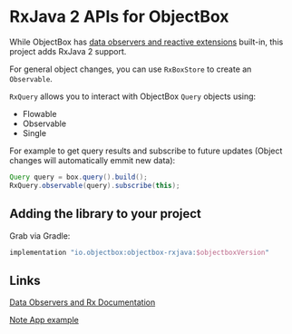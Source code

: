 RxJava 2 APIs for ObjectBox
===========================
While ObjectBox has [data observers and reactive extensions](https://docs.objectbox.io/data-observers-and-rx) built-in,
this project adds RxJava 2 support.  

For general object changes, you can use `RxBoxStore` to create an `Observable`.

`RxQuery` allows you to interact with ObjectBox `Query` objects using:
 * Flowable
 * Observable
 * Single

For example to get query results and subscribe to future updates (Object changes will automatically emmit new data):

```java
Query query = box.query().build();
RxQuery.observable(query).subscribe(this);
```
    
Adding the library to your project
-----------------
Grab via Gradle:
```gradle
implementation "io.objectbox:objectbox-rxjava:$objectboxVersion"
```

Links
-----
[Data Observers and Rx Documentation](https://docs.objectbox.io/data-observers-and-rx)

[Note App example](https://github.com/objectbox/objectbox-examples/blob/master/objectbox-example/src/main/java/io/objectbox/example/ReactiveNoteActivity.java)
